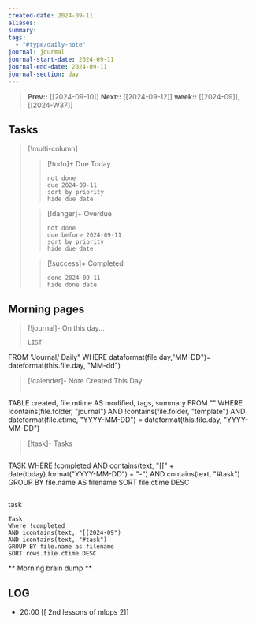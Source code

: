 ```yaml
---
created-date: 2024-09-11
aliases: 
summary: 
tags:
  - "#type/daily-note"
journal: jourmal
journal-start-date: 2024-09-11
journal-end-date: 2024-09-11
journal-section: day
---
```


>**Prev::** [[2024-09-10]]
>**Next::** [[2024-09-12]]
>**week::** [[2024-09]], [[2024-W37]]


## Tasks

> [!multi-column]
> 
>>[!todo]+ Due Today 
>>```tasks
>> not done
>> due 2024-09-11
>> sort by priority
>> hide due date
>> ```
>
>> [!danger]+ Overdue
>> ```tasks 
>> not done 
>> due before 2024-09-11
>> sort by priority
>> hide due date
>> ```
>
>> [!success]+ Completed
>> ```tasks
>> done 2024-09-11
>> hide done date
>> ```


## Morning pages

>[!journal]- On this day...
>```dataview
>LIST
FROM "Journal/ Daily"
WHERE dataformat(file.day,"MM-DD")= dateformat(this.file.day, "MM-dd")

>[!calender]- Note Created This Day
>```dataview
TABLE created, file.mtime AS modified, tags, summary
FROM ""
WHERE !contains(file.folder, "journal") 
AND !contains(file.folder, "template")
AND dateformat(file.ctime, "YYYY-MM-DD") = dateformat(this.file.day, "YYYY-MM-DD")

>[!task]- Tasks
>```dataview
TASK
WHERE !completed
AND contains(text, "[[" + date(today).format("YYYY-MM-DD") + "-") 
AND contains(text, "#task")
GROUP BY file.name AS filename
SORT file.ctime DESC
>```

task
```dataview
Task
Where !completed
AND icontains(text, "[[2024-09")
AND icontains(text, "#task")
GROUP BY file.name as filename
SORT rows.file.ctime DESC
```
** Morning brain dump **

## LOG
- 20:00
	 [[ 2nd lessons of mlops 2]]


